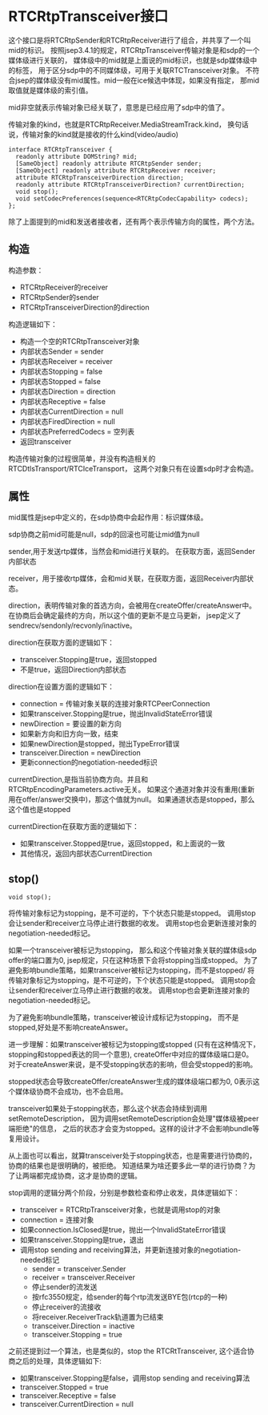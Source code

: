 # RTCRtpTransceiver接口

这个接口是将RTCRtpSender和RTCRtpReceiver进行了组合，并共享了一个叫mid的标识。
按照jsep3.4.1的规定，RTCRtpTransceiver传输对象是和sdp的一个媒体级进行关联的，
媒体级中的mid就是上面说的mid标识，也就是sdp媒体级中的标签，
用于区分sdp中的不同媒体级，可用于关联RTCTransceiver对象。
不符合jsep的媒体级没有mid属性。mid一般在ice候选中体现，如果没有指定，
那mid取值就是媒体级的索引值。

mid非空就表示传输对象已经关联了，意思是已经应用了sdp中的值了。

传输对象的kind，也就是RTCRtpReceiver.MediaStreamTrack.kind，
换句话说，传输对象的kind就是接收的什么kind(video/audio)

    interface RTCRtpTransceiver {
      readonly attribute DOMString? mid;
      [SameObject] readonly attribute RTCRtpSender sender;
      [SameObject] readonly attribute RTCRtpReceiver receiver;
      attribute RTCRtpTransceiverDirection direction;
      readonly attribute RTCRtpTransceiverDirection? currentDirection;
      void stop();
      void setCodecPreferences(sequence<RTCRtpCodecCapability> codecs);
    };

除了上面提到的mid和发送者接收者，还有两个表示传输方向的属性，两个方法。

## 构造

构造参数：

- RTCRtpReceiver的receiver
- RTCRtpSender的sender
- RTCRtpTransceiverDirection的direction

构造逻辑如下：

- 构造一个空的RTCRtpTransceiver对象
- 内部状态Sender = sender
- 内部状态Receiver = receiver
- 内部状态Stopping = false
- 内部状态Stopped = false
- 内部状态Direction = direction
- 内部状态Receptive = false
- 内部状态CurrentDirection = null
- 内部状态FiredDirection = null
- 内部状态PreferredCodecs = 空列表
- 返回transceiver

构造传输对象的过程很简单，并没有构造相关的RTCDtlsTransport/RTCIceTransport，
这两个对象只有在设置sdp时才会构造。

## 属性

mid属性是jsep中定义的，在sdp协商中会起作用：标识媒体级。

sdp协商之前mid可能是null，sdp的回滚也可能让mid值为null

sender,用于发送rtp媒体，当然会和mid进行关联的。
在获取方面，返回Sender内部状态

receiver，用于接收rtp媒体，会和mid关联，在获取方面，返回Receiver内部状态。

direction，表明传输对象的首选方向，会被用在createOffer/createAnswer中。
在协商后会确定最终的方向，所以这个值的更新不是立马更新，
jsep定义了sendrecv/sendonly/recvonly/inactive。

direction在获取方面的逻辑如下：

- transceiver.Stopping是true，返回stopped
- 不是true，返回Direction内部状态

direction在设置方面的逻辑如下：

- connection = 传输对象关联的连接对象RTCPeerConnection
- 如果transceiver.Stopping是true，抛出InvalidStateError错误
- newDirection = 要设置的新方向
- 如果新方向和旧方向一致，结束
- 如果newDirection是stopped，抛出TypeError错误
- transceiver.Direction = newDirection
- 更新connection的negotiation-needed标识

currentDirection,是指当前协商方向。并且和RTCRtpEncodingParameters.active无关。
如果这个通道对象并没有重用(重新用在offer/answer交换中)，那这个值就为null。
如果通道状态是stopped，那么这个值也是stopped

currentDirection在获取方面的逻辑如下：

- 如果transceiver.Stopped是true，返回stopped，和上面说的一致
- 其他情况，返回内部状态CurrentDirection

## stop()

    void stop();

将传输对象标记为stopping，是不可逆的，下个状态只能是stopped。
调用stop会让sender和receiver立马停止进行数据的收发。
调用stop也会更新连接对象的negotiation-needed标记。

如果一个transceiver被标记为stopping，
那么和这个传输对象关联的媒体级sdp offer的端口置为0,
jsep规定，只在这种场景下会将stopping当成stopped。
为了避免影响bundle策略，如果transceiver被标记为stopping，而不是stopped/
将传输对象标记为stopping，是不可逆的，下个状态只能是stopped。
调用stop会让sender和receiver立马停止进行数据的收发。
调用stop也会更新连接对象的negotiation-needed标记。

为了避免影响bundle策略，transceiver被设计成标记为stopping，
而不是stopped,好处是不影响createAnswer。

进一步理解：如果transceiver被标记为stopping或stopped
(只有在这种情况下，stopping和stopped表达的同一个意思),
createOffer中对应的媒体级端口是0。
对于createAnswer来说，是不受stopping状态的影响，但会受stopped的影响。

stopped状态会导致createOffer/createAnswer生成的媒体级端口都为0,
0表示这个媒体级协商不会成功，也不会启用。

transceiver如果处于stopping状态，那么这个状态会持续到调用setRemoteDescription，
因为调用setRemoteDescription会处理"媒体级被peer端拒绝"的信息，
之后的状态才会变为stopped。这样的设计才不会影响bundle等复用设计。

从上面也可以看出，就算transceiver处于stopping状态，也是需要进行协商的，
协商的结果也是很明确的，被拒绝。
知道结果为啥还要多此一举的进行协商？为了让两端都完成协商，这才是协商的逻辑。

stop调用的逻辑分两个阶段，分别是参数检查和停止收发，具体逻辑如下：

- transceiver = RTCRtpTransceiver对象，也就是调用stop的对象
- connection = 连接对象
- 如果connection.IsClosed是true，抛出一个InvalidStateError错误
- 如果transceiver.Stopping是true，退出
- 调用stop sending and receiving算法，并更新连接对象的negotiation-needed标记
  - sender = transceiver.Sender
  - receiver = transceiver.Receiver
  - 停止sender的流发送
  - 按rfc3550规定，给sender的每个rtp流发送BYE包(rtcp的一种)
  - 停止receiver的流接收
  - 将receiver.ReceiverTrack轨道置为已结束
  - transceiver.Direction = inactive
  - transceiver.Stopping = true

之前还提到过一个算法，也是类似的，stop the RTCRtTransceiver,
这个适合协商之后的处理，具体逻辑如下:

- 如果transceiver.Stopping是false，调用stop sending and receiving算法
- transceiver.Stopped = true
- transceiver.Receptive = false
- transceiver.CurrentDirection = null
